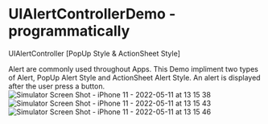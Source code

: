 # UIAlertControllerDemo - programmatically
UIAlertController [PopUp Style &amp; ActionSheet Style]

Alert are commonly used throughout Apps. 
This Demo impliment two types of Alert, PopUp Alert Style and ActionSheet Alert Style.
An alert is displayed after the user press a button.
![Simulator Screen Shot - iPhone 11 - 2022-05-11 at 13 15 38](https://user-images.githubusercontent.com/97139344/167908591-f1859f6d-611f-4261-bb1a-32bc89873380.png)
![Simulator Screen Shot - iPhone 11 - 2022-05-11 at 13 15 43](https://user-images.githubusercontent.com/97139344/167908601-9f448a04-d1c4-469d-b0b7-605409f9e6fc.png)
![Simulator Screen Shot - iPhone 11 - 2022-05-11 at 13 15 46](https://user-images.githubusercontent.com/97139344/167908608-eba1c830-0657-48e6-a1e0-230116a93983.png)
